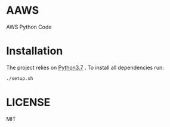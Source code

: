 # AAWS

AWS Python Code

# Installation

The project relies on [Python3.7](https://www.python.org/) . To install all dependencies run:

```bash
./setup.sh
```

# LICENSE

MIT